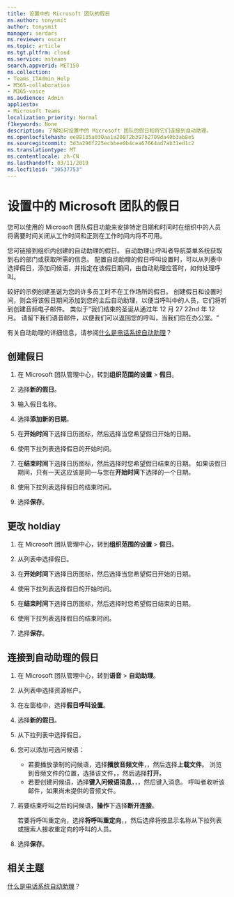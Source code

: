 ```yaml
---
title: 设置中的 Microsoft 团队的假日
ms.author: tonysmit
author: tonysmit
manager: serdars
ms.reviewer: oscarr
ms.topic: article
ms.tgt.pltfrm: cloud
ms.service: msteams
search.appverid: MET150
ms.collection:
- Teams_ITAdmin_Help
- M365-collaboration
- M365-voice
ms.audience: Admin
appliesto:
- Microsoft Teams
localization_priority: Normal
f1keywords: None
description: 了解如何设置中的 Microsoft 团队的假日和将它们连接到自动助理。
ms.openlocfilehash: ee88135a030aa1a20872b397b2709da40b3ab8e5
ms.sourcegitcommit: 3d3a296f225ecbbee0b4cea67664ad7ab31ed1c2
ms.translationtype: MT
ms.contentlocale: zh-CN
ms.lasthandoff: 03/11/2019
ms.locfileid: "30537753"
---
```

# <a name="set-up-holidays-in-microsoft-teams"></a>设置中的 Microsoft 团队的假日

您可以使用的 Microsoft 团队假日功能来安排特定日期和时间时在组织中的人员将需要时间关闭从工作时间和正则在工作时间内将不可用。 

您可链接到组织内创建的自动助理的假日。 自动助理让呼叫者导航菜单系统获取到右的部门或获取所需的信息。 配置自动助理的假日呼叫设置时，可以从列表中选择假日，添加问候语，并指定在该假日期间，由自动助理应答时，如何处理呼叫。

较好的示例创建圣诞为您的许多员工时不在工作场所的假日。 创建假日和设置时间，则会将该假日期间添加到您的主后自动助理，以便当呼叫中的人员，它们将听到创建音频电子邮件。 类似于"我们结束的圣诞从通过年 12 月 27 22nd 年 12 月。 请留下我们语音邮件，以便我们可以返回您的呼叫，当我们后在办公室。"

有关自动助理的详细信息，请参阅[什么是电话系统自动助理](what-are-phone-system-auto-attendants.md)？  

## <a name="create-a-holiday"></a>创建假日

1. 在 Microsoft 团队管理中心，转到**组织范围的设置** > **假日**。

2. 选择**新的假日**。

3. 输入假日名称。

4. 选择**添加新的日期**。

5. 在**开始时间**下选择日历图标，然后选择当您希望假日开始的日期。

6. 使用下拉列表选择假日的开始时间。

7. 在**结束时间**下选择日历图标，然后选择时您希望假日结束的日期。 如果该假日期间，只有一天这应该是同一与您在**开始时间**下选择的一个日期。

8. 使用下拉列表选择假日的结束时间。

9. 选择**保存**。

## <a name="change-a-holdiay"></a>更改 holdiay

1. 在 Microsoft 团队管理中心，转到**组织范围的设置** > **假日**。

2. 从列表中选择假日。

3. 在**开始时间**下选择日历图标，然后选择当您希望假日开始的日期。

4. 使用下拉列表选择假日的开始时间。

5. 在**结束时间**下选择日历图标，然后选择时您希望假日结束的日期。 

6. 使用下拉列表选择假日的结束时间。

7. 选择**保存**。

## <a name="connect-a-holiday-to-an-auto-attendant"></a>连接到自动助理的假日

1. 在 Microsoft 团队管理中心，转到**语音** > **自动助理**。
2. 从列表中选择资源帐户。
3. 在左窗格中，选择**假日呼叫设置**。
4. 选择**新的假日**。
5. 从下拉列表中选择假日。
6. 您可以添加可选问候语：
    - 若要播放录制的问候语，选择**播放音频文件**，，然后选择**上载文件**。 浏览到音频文件的位置，选择该文件，，然后选择**打开**。
    - 若要创建问候语，选择**键入问候语消息**，，，然后键入消息。 呼叫者收听该邮件，如果尚未提供的音频文件。
7. 若要结束呼叫之后的问候语，**操作**下选择**断开连接**。 

    若要将呼叫重定向，选择**将呼叫重定向**，，然后选择将按显示名称从下拉列表或搜索人接收重定向的呼叫的人员。
8. 选择**保存**。

## <a name="related-topics"></a>相关主题

[什么是电话系统自动助理](what-are-phone-system-auto-attendants.md)？